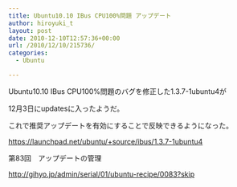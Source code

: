```yaml
---
title: Ubuntu10.10 IBus CPU100%問題 アップデート
author: hiroyuki_t
layout: post
date: 2010-12-10T12:57:36+00:00
url: /2010/12/10/215736/
categories:
  - Ubuntu

---
```

<div class="section">
  <p>
    Ubuntu10.10 IBus CPU100%問題のバグを修正した1.3.7-1ubuntu4が
  </p>
  
  <p>
    12月3日にupdatesに入ったようだ。
  </p>
  
  <p>
    これで推奨アップデートを有効にすることで反映できるようになった。
  </p>
  
  <p>
    <a href="https://launchpad.net/ubuntu/+source/ibus/1.3.7-1ubuntu4" target="_blank">https://launchpad.net/ubuntu/+source/ibus/1.3.7-1ubuntu4</a>
  </p>
  
  <p>
  </p>
  
  <p>
    第83回　アップデートの管理
  </p>
  
  <p>
    <a href="http://gihyo.jp/admin/serial/01/ubuntu-recipe/0083?skip" target="_blank">http://gihyo.jp/admin/serial/01/ubuntu-recipe/0083?skip</a>
  </p>
</div>